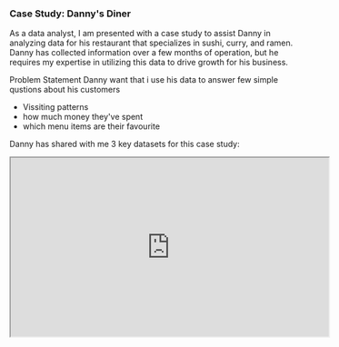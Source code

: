 ### Case Study: Danny's Diner

As a data analyst, I am presented with a case study to assist Danny in analyzing data for his restaurant that specializes in sushi, curry, and ramen. Danny has collected information over a few months of operation, but he requires my expertise in utilizing this data to drive growth for his business.

Problem Statement
Danny want that i use his data to answer few simple qustions about his customers 
* Vissiting patterns
* how much money they've spent 
* which menu items are their favourite 
 
Danny has shared with me  3 key datasets for this case study:

<iframe width="560" height="315" src='https://dbdiagram.io/embed/6447bc516b31947051297fb9'> </iframe> 
